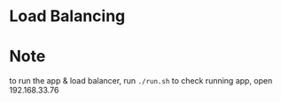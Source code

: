# Load Balancing

# Note

to run the app & load balancer, run `./run.sh`
to check running app, open 192.168.33.76